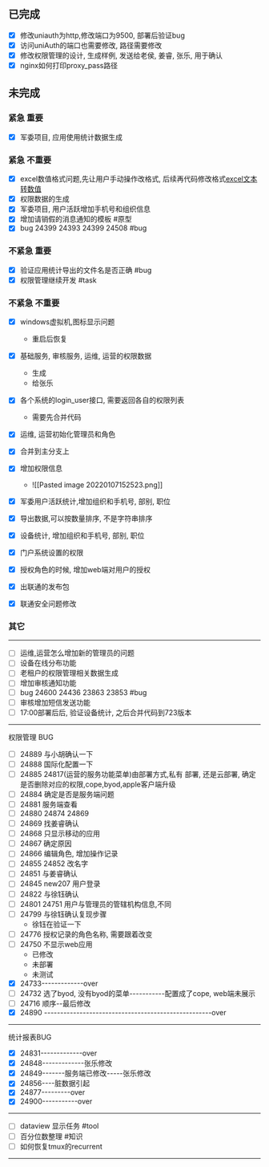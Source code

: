 
## 已完成
- [x] 修改uniauth为http,修改端口为9500, 部署后验证bug
- [x] 访问uniAuth的端口也需要修改, 路径需要修改
- [x] 修改权限管理的设计, 生成样例, 发送给老侯, 姜睿, 张乐, 用于确认
- [x]  nginx如何打印proxy_pass路径
## 未完成
### 紧急 重要
- [x] 军委项目, 应用使用统计数据生成
### 紧急 不重要
- [x] excel数值格式问题,先让用户手动操作改格式, 后续再代码修改格式[excel文本转数值](https://zh-cn.extendoffice.com/excel/formulas/excel-convert-text-to-number.html)
- [x] 权限数据的生成
- [x] 军委项目, 用户活跃增加手机号和组织信息
- [x] 增加请销假的消息通知的模板 #原型
- [x] bug 24399 24393 24399 24508 #bug

### 不紧急 重要
- [x] 验证应用统计导出的文件名是否正确 #bug 
- [x] 权限管理继续开发 #task
### 不紧急 不重要
- [x] windows虚拟机,图标显示问题
	- 重启后恢复


- [x] 基础服务, 审核服务, 运维, 运营的权限数据
	- 生成
	- 给张乐
- [x] 各个系统的login_user接口, 需要返回各自的权限列表
	- 需要先合并代码
- [x] 运维, 运营初始化管理员和角色
- [x] 合并到主分支上
- [x] 增加权限信息
	- ![[Pasted image 20220107152523.png]]


- [x] 军委用户活跃统计,增加组织和手机号, 部别, 职位
- [x] 导出数据,可以按数量排序, 不是字符串排序
- [x] 设备统计, 增加组织和手机号, 部别, 职位

- [x] 门户系统设置的权限
- [x] 授权角色的时候, 增加web端对用户的授权
- [x] 出联通的发布包
- [x] 联通安全问题修改
### 其它
---------
- [ ] 运维,运营怎么增加新的管理员的问题
- [ ] 设备在线分布功能
- [ ] 老租户的权限管理相关数据生成
- [ ] 增加审核通知功能
- [ ] bug 24600 24436  23863 23853  #bug 
- [ ] 审核增加短信发送功能
- [ ] 17:00部署后后, 验证设备统计, 之后合并代码到723版本

-----------
权限管理 BUG 
- [ ] 24889 与小胡确认一下
- [ ] 24888 国际化配置一下
- [ ] 24885 24817(运营的服务功能菜单)由部署方式,私有 部署, 还是云部署, 确定是否删除对应的权限,cope,byod,apple客户端升级
- [ ] 24884 确定是否是服务端问题
- [ ] 24881 服务端查看
- [ ] 24880 24874 24869
- [ ] 24869 找姜睿确认
- [ ] 24868 只显示移动的应用
- [ ] 24867 确定原因
- [ ] 24866 编辑角色, 增加操作记录
- [ ] 24855 24852 改名字
- [ ] 24851 与姜睿确认
- [ ] 24845 new207 用户登录
- [ ] 24822 与徐钰确认
- [ ] 24801 24751 用户与管理员的管辖机构信息,不同
- [ ] 24799 与徐钰确认复现步骤
	- 徐钰在验证一下
- [ ] 24776 授权记录的角色名称, 需要跟着改变
- [ ] 24750 不显示web应用
	- 已修改
	- 未部署
	- 未测试
- [x] 24733-------------over
- [ ] 24732 选了byod, 没有byod的菜单-----------配置成了cope, web端未展示
- [ ] 24716 顺序--最后修改
- [x] 24890 ----------------------------------------------------over

------
统计报表BUG
- [x] 24831-------------over
- [x] 24848-------------张乐修改
- [x] 24849-------服务端已修改-----张乐修改
- [x] 24856----脏数据引起
- [x] 24877---------over
- [x] 24900-----------over
----------------------------------------------
- [ ] dataview 显示任务 #tool
- [ ] 百分位数整理 #知识
- [ ] 如何恢复tmux的recurrent
----------------------------------------------